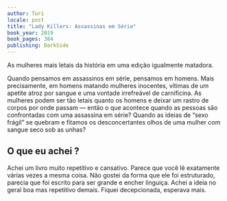 ```yaml
---
author: Tori
locale: post
title: "Lady Killers: Assassinas em Série"
book_year: 2019
book_pages: 384
publishing: DarkSide
---
```


As mulheres mais letais da história em uma edição igualmente matadora.

Quando pensamos em assassinos em série, pensamos em homens. Mais precisamente, 
em homens matando mulheres inocentes, vítimas de um apetite atroz por sangue e uma 
vontade irrefreável de carnificina. As mulheres podem ser tão letais quanto os homens 
e deixar um rastro de corpos por onde passam — então o que acontece quando as pessoas 
são confrontadas com uma assassina em série? Quando as ideias de “sexo frágil” se 
quebram e fitamos os desconcertantes olhos de uma mulher com sangue seco sob as unhas?

## O que eu achei ?

Achei um livro muito repetitivo e cansativo. Parece que você lê exatamente várias vezes 
a mesma coisa. Não gostei da forma que ele foi estruturado, parecia que foi escrito para 
ser grande e encher linguiça. Achei a ideia no geral boa mas repetitivo demais. Fiquei 
decepcionada, esperava mais.